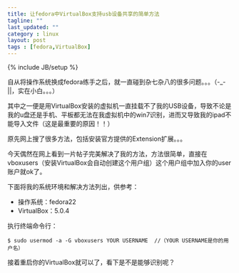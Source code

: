 ```yaml
---
title: 让fedora中VirtualBox支持usb设备共享的简单方法
tagline: ""
last_updated: ""
category : linux
layout: post
tags : [fedora,VirtualBox]
---
```

{% include JB/setup %}

自从将操作系统换成fedora练手之后，就一直碰到杂七杂八的很多问题。。。（-_-||，实在小白。。。）  

其中之一便是用VirtualBox安装的虚拟机一直挂载不了我的USB设备，导致不论是我的u盘还是手机、平板都无法在我虚拟机中的win7识别，进而又导致我的ipad不能导入文件（这是最重要的原因！！）  

原先网上搜了很多方法，包括安装官方提供的Extension扩展。。。  

今天偶然在网上看到一片帖子完美解决了我的方法，方法很简单，直接在vboxusers（安装VirtualBox会自动创建这个用户组）这个用户组中加入你的user账户就ok了。  

下面将我的系统环境和解决方法列出，供参考：  
* 操作系统：fedora22  
* VirtualBox：5.0.4  

执行终端命令行：  
```shell
$ sudo usermod -a -G vboxusers YOUR USERNAME  //（YOUR USERNAME是你的用户名）
```

接着重启你的VirtualBox就可以了，看下是不是能够识别呢？
